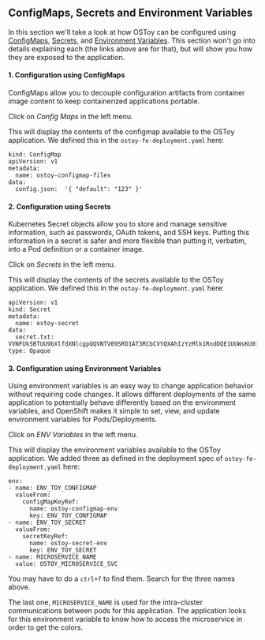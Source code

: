 ## ConfigMaps, Secrets and Environment Variables
In this section we'll take a look at how OSToy can be configured using [ConfigMaps](https://docs.openshift.com/container-platform/4.8/authentication/configmaps.html), [Secrets](https://docs.openshift.com/container-platform/4.8/cicd/builds/creating-build-inputs.html#builds-secrets-overview_creating-build-inputs), and [Environment Variables](https://docs.openshift.com/container-platform/3.11/dev_guide/environment_variables.html).  This section won't go into details explaining each (the links above are for that), but will show you how they are exposed to the application.  

#### 1. Configuration using ConfigMaps
ConfigMaps allow you to decouple configuration artifacts from container image content to keep containerized applications portable.

Click on *Config Maps* in the left menu.

This will display the contents of the configmap available to the OSToy application.  We defined this in the `ostoy-fe-deployment.yaml` here:

    kind: ConfigMap
    apiVersion: v1
    metadata:
      name: ostoy-configmap-files
    data:
      config.json:  '{ "default": "123" }'


#### 2. Configuration using Secrets
Kubernetes Secret objects allow you to store and manage sensitive information, such as passwords, OAuth tokens, and SSH keys. Putting this information in a secret is safer and more flexible than putting it, verbatim, into a Pod definition or a container image.

Click on *Secrets* in the left menu.

This will display the contents of the secrets available to the OSToy application.  We defined this in the `ostoy-fe-deployment.yaml` here:


    apiVersion: v1
    kind: Secret
    metadata:
      name: ostoy-secret
    data:
      secret.txt: VVNFUk5BTUU9bXlfdXNlcgpQQVNTV09SRD1AT3RCbCVYQXAhIzYzMlk1RndDQE1UUWsKU01UUD1sb2NhbGhvc3QKU01UUF9QT1JUPTI1
    type: Opaque


#### 3. Configuration using Environment Variables
Using environment variables is an easy way to change application behavior without requiring code changes. It allows different deployments of the same application to potentially behave differently based on the environment variables, and OpenShift makes it simple to set, view, and update environment variables for Pods/Deployments.

Click on *ENV Variables* in the left menu.

This will display the environment variables available to the OSToy application.  We added three as defined in the deployment spec of `ostoy-fe-deployment.yaml` here:


    env:
    - name: ENV_TOY_CONFIGMAP
      valueFrom:
        configMapKeyRef:
          name: ostoy-configmap-env
          key: ENV_TOY_CONFIGMAP
    - name: ENV_TOY_SECRET
      valueFrom:
        secretKeyRef:
          name: ostoy-secret-env
          key: ENV_TOY_SECRET
    - name: MICROSERVICE_NAME
      value: OSTOY_MICROSERVICE_SVC


You may have to do a `ctrl+f` to find them. Search for the three names above.

The last one, `MICROSERVICE_NAME` is used for the intra-cluster communications between pods for this application.  The application looks for this environment variable to know how to access the microservice in order to get the colors.

